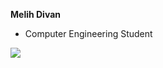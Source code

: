  **Melih Divan**
  - Computer Engineering Student

[![](https://github-readme-stats.vercel.app/api?username=melihdvn&count_private=true&hide=contribs,stars,prs,issues&theme=merko)](https://github.com/melihdvn)


